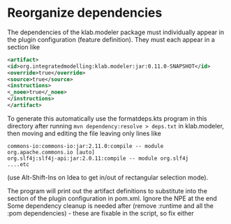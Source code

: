# Reorganize dependencies

The dependencies of the klab.modeler package must individually appear in the plugin configuration (feature
definition). They must each appear in a section like

```xml
<artifact>
<id>org.integratedmodelling:klab.modeler:jar:0.11.0-SNAPSHOT</id>
<override>true</override>
<source>true</source>
<instructions>
<_noee>true</_noee>
</instructions>
</artifact>
```

To generate this automatically use the formatdeps.kts program in this directory after
running `mvn dependency:resolve > deps.txt` in klab.modeler, then moving and editing the file leaving only lines like

```
commons-io:commons-io:jar:2.11.0:compile -- module org.apache.commons.io [auto]
org.slf4j:slf4j-api:jar:2.0.11:compile -- module org.slf4j
....etc
```

(use Alt-Shift-Ins on Idea to get in/out of rectangular selection mode).

The program will print out the
artifact definitions to substitute into the <artifacts> section of the plugin configuration in pom.xml.
Ignore the NPE at the end
Some dependency cleanup is needed after (remove :runtime and all the :pom dependencies) - these are fixable in the script, so fix either